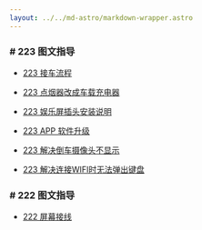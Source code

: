 ```yaml
---
layout: ../../md-astro/markdown-wrapper.astro
---
```


### # 223 图文指导

- <a href="../223/doc/image-car-223">223 接车流程</a>

- <a href="../223/doc/image-cigerate">223 点烟器改成车载充电器</a>

- <a href="../223/doc/image-screen-circuit">223 娱乐屏插头安装说明</a>

- <a href="../223/doc/image-upgrade">223 APP 软件升级</a>

- <a href="../223/doc/fix-backup-show">223 解决倒车摄像头不显示</a>

- <a href="../223/doc/fix-input">223 解决连接WIFI时无法弹出键盘</a>

### # 222 图文指导

- <a href="../222/doc/screen-circuit">222 屏幕接线</a>